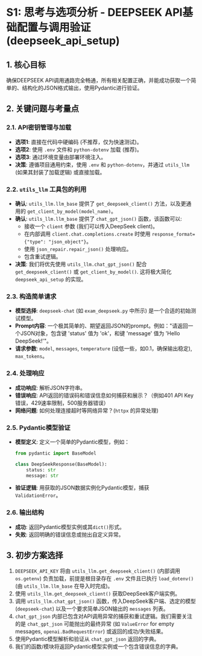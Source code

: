 # S1: 思考与选项分析 - DEEPSEEK API基础配置与调用验证 (deepseek_api_setup)

## 1. 核心目标
确保DEEPSEEK API调用通路完全畅通，所有相关配置正确，并能成功获取一个简单的、结构化的JSON格式输出，使用Pydantic进行验证。

## 2. 关键问题与考量点

### 2.1. API密钥管理与加载
*   **选项1**: 直接在代码中硬编码 (不推荐，仅为快速测试)。
*   **选项2**: 使用 `.env` 文件和 `python-dotenv` 加载 (推荐)。
*   **选项3**: 通过环境变量由部署环境注入。
*   **决策**: 遵循项目通用约束，使用 `.env` 和 `python-dotenv`，并通过 `utils_llm` (如果其封装了加载逻辑) 或直接加载。

### 2.2. `utils_llm` 工具包的利用
*   **确认**: `utils_llm.llm_base` 提供了 `get_deepseek_client()` 方法，以及更通用的 `get_client_by_model(model_name)`。
*   **确认**: `utils_llm.llm_base` 提供了 `chat_gpt_json()` 函数，该函数可以:
    *   接收一个 `client` 参数 (我们可以传入DeepSeek client)。
    *   在内部调用 `client.chat.completions.create` 时使用 `response_format={"type": "json_object"}`。
    *   使用 `json_repair.repair_json()` 处理响应。
    *   包含重试逻辑。
*   **决策**: 我们将优先使用 `utils_llm.chat_gpt_json()` 配合 `get_deepseek_client()` 或 `get_client_by_model()`. 这将极大简化 `deepseek_api_setup` 的实现。

### 2.3. 构造简单请求
*   **模型选择**: `deepseek-chat` (如 `exam_deepseek.py` 中所示) 是一个合适的初始测试模型。
*   **Prompt内容**: 一个极其简单的、期望返回JSON的prompt。例如："请返回一个JSON对象，包含键 'status' 值为 'ok'，和键 'message' 值为 'Hello DeepSeek!'"。
*   **请求参数**: `model`, `messages`, `temperature` (设低一些，如0.1，确保输出稳定), `max_tokens`。

### 2.4. 处理响应
*   **成功响应**: 解析JSON字符串。
*   **错误响应**: API返回的错误码和错误信息如何捕获和展示？（例如401 API Key错误，429速率限制，500服务器错误）
*   **网络问题**: 如何处理连接超时等网络异常？(`httpx` 的异常处理)

### 2.5. Pydantic模型验证
*   **模型定义**: 定义一个简单的Pydantic模型，例如：
    ```python
    from pydantic import BaseModel

    class DeepSeekResponse(BaseModel):
        status: str
        message: str
    ```
*   **验证逻辑**: 用获取的JSON数据实例化Pydantic模型，捕获 `ValidationError`。

### 2.6. 输出结构
*   **成功**: 返回Pydantic模型实例或其`dict()`形式。
*   **失败**: 返回明确的错误信息或抛出自定义异常。

## 3. 初步方案选择
1.  `DEEPSEEK_API_KEY` 将由 `utils_llm.get_deepseek_client()` (内部调用 `os.getenv`) 负责加载，前提是根目录存在 `.env` 文件且已执行 `load_dotenv()` (由 `utils_llm.llm_base` 在导入时完成)。
2.  使用 `utils_llm.get_deepseek_client()` 获取DeepSeek客户端实例。
3.  调用 `utils_llm.chat_gpt_json()` 函数，传入DeepSeek客户端、选定的模型 (`deepseek-chat`) 以及一个要求简单JSON输出的 `messages` 列表。
4.  `chat_gpt_json` 内部已包含对API调用异常的捕获和重试逻辑。我们需要关注的是 `chat_gpt_json` 可能抛出的最终异常 (如 `ValueError` for empty messages, `openai.BadRequestError`) 或返回的成功/失败结果。
5.  使用Pydantic模型解析和验证从 `chat_gpt_json` 返回的字典。
6.  我们的函数/模块将返回Pydantic模型实例或一个包含错误信息的字典。 